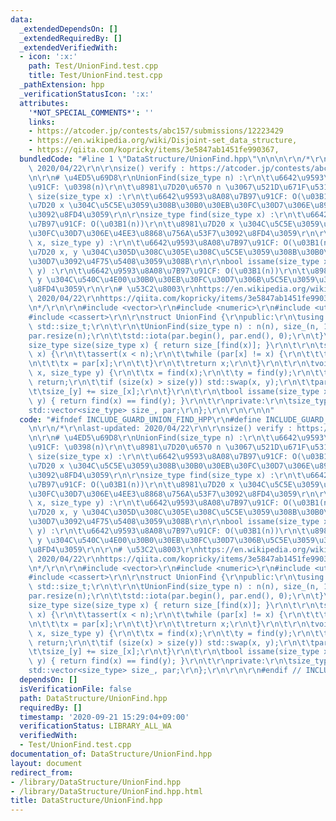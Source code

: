 ```yaml
---
data:
  _extendedDependsOn: []
  _extendedRequiredBy: []
  _extendedVerifiedWith:
  - icon: ':x:'
    path: Test/UnionFind.test.cpp
    title: Test/UnionFind.test.cpp
  _pathExtension: hpp
  _verificationStatusIcon: ':x:'
  attributes:
    '*NOT_SPECIAL_COMMENTS*': ''
    links:
    - https://atcoder.jp/contests/abc157/submissions/12223429
    - https://en.wikipedia.org/wiki/Disjoint-set_data_structure,
    - https://qiita.com/kopricky/items/3e5847ab1451fe990367,
  bundledCode: "#line 1 \"DataStructure/UnionFind.hpp\"\n\n\n\r\n/*\r\nlast-updated:\
    \ 2020/04/22\r\n\r\nsize() verify : https://atcoder.jp/contests/abc157/submissions/12223429\r\
    \n\r\n# \u4ED5\u69D8\r\nUnionFind(size_type n) :\r\n\t\u6642\u9593\u8A08\u7B97\
    \u91CF: \u0398(n)\r\n\t\u8981\u7D20\u6570 n \u3067\u521D\u671F\u5316\r\n\r\nsize_type\
    \ size(size_type x) :\r\n\t\u6642\u9593\u8A08\u7B97\u91CF: O(\u03B1(n))\r\n\t\u8981\
    \u7D20 x \u304C\u5C5E\u3059\u308B\u30B0\u30EB\u30FC\u30D7\u306E\u8981\u7D20\u6570\
    \u3092\u8FD4\u3059\r\n\r\nsize_type find(size_type x) :\r\n\t\u6642\u9593\u8A08\
    \u7B97\u91CF: O(\u03B1(n))\r\n\t\u8981\u7D20 x \u304C\u5C5E\u3059\u308B\u30B0\u30EB\
    \u30FC\u30D7\u306E\u4EE3\u8868\u756A\u53F7\u3092\u8FD4\u3059\r\n\r\nvoid unite(size_type\
    \ x, size_type y) :\r\n\t\u6642\u9593\u8A08\u7B97\u91CF: O(\u03B1(n))\r\n\t\u8981\
    \u7D20 x, y \u304C\u305D\u308C\u305E\u308C\u5C5E\u3059\u308B\u30B0\u30EB\u30FC\
    \u30D7\u3092\u4F75\u5408\u3059\u308B\r\n\r\nbool issame(size_type x, size_type\
    \ y) :\r\n\t\u6642\u9593\u8A08\u7B97\u91CF: O(\u03B1(n))\r\n\t\u8981\u7D20 x,\
    \ y \u304C\u540C\u4E00\u30B0\u30EB\u30FC\u30D7\u306B\u5C5E\u3059\u308B\u304B\u3092\
    \u8FD4\u3059\r\n\r\n# \u53C2\u8003\r\nhttps://en.wikipedia.org/wiki/Disjoint-set_data_structure,\
    \ 2020/04/22\r\nhttps://qiita.com/kopricky/items/3e5847ab1451fe990367, 2020/04/22\r\
    \n*/\r\n\r\n#include <vector>\r\n#include <numeric>\r\n#include <utility>\r\n\
    #include <cassert>\r\n\r\nstruct UnionFind {\r\npublic:\r\n\tusing size_type =\
    \ std::size_t;\r\n\t\r\n\tUnionFind(size_type n) : n(n), size_(n, 1) {\r\n\t\t\
    par.resize(n);\r\n\t\tstd::iota(par.begin(), par.end(), 0);\r\n\t}\r\n\t\r\n\t\
    size_type size(size_type x) { return size_[find(x)]; }\r\n\t\r\n\tsize_type find(size_type\
    \ x) {\r\n\t\tassert(x < n);\r\n\t\twhile (par[x] != x) {\r\n\t\t\tpar[x] = par[par[x]];\r\
    \n\t\t\tx = par[x];\r\n\t\t}\r\n\t\treturn x;\r\n\t}\r\n\t\r\n\tvoid unite(size_type\
    \ x, size_type y) {\r\n\t\tx = find(x);\r\n\t\ty = find(y);\r\n\t\tif (x == y)\
    \ return;\r\n\t\tif (size(x) > size(y)) std::swap(x, y);\r\n\t\tpar[x] = y;\r\n\
    \t\tsize_[y] += size_[x];\r\n\t}\r\n\t\r\n\tbool issame(size_type x, size_type\
    \ y) { return find(x) == find(y); }\r\n\t\r\nprivate:\r\n\tsize_type n;\r\n\t\
    std::vector<size_type> size_, par;\r\n};\r\n\r\n\r\n\n"
  code: "#ifndef INCLUDE_GUARD_UNION_FIND_HPP\r\n#define INCLUDE_GUARD_UNION_FIND_HPP\r\
    \n\r\n/*\r\nlast-updated: 2020/04/22\r\n\r\nsize() verify : https://atcoder.jp/contests/abc157/submissions/12223429\r\
    \n\r\n# \u4ED5\u69D8\r\nUnionFind(size_type n) :\r\n\t\u6642\u9593\u8A08\u7B97\
    \u91CF: \u0398(n)\r\n\t\u8981\u7D20\u6570 n \u3067\u521D\u671F\u5316\r\n\r\nsize_type\
    \ size(size_type x) :\r\n\t\u6642\u9593\u8A08\u7B97\u91CF: O(\u03B1(n))\r\n\t\u8981\
    \u7D20 x \u304C\u5C5E\u3059\u308B\u30B0\u30EB\u30FC\u30D7\u306E\u8981\u7D20\u6570\
    \u3092\u8FD4\u3059\r\n\r\nsize_type find(size_type x) :\r\n\t\u6642\u9593\u8A08\
    \u7B97\u91CF: O(\u03B1(n))\r\n\t\u8981\u7D20 x \u304C\u5C5E\u3059\u308B\u30B0\u30EB\
    \u30FC\u30D7\u306E\u4EE3\u8868\u756A\u53F7\u3092\u8FD4\u3059\r\n\r\nvoid unite(size_type\
    \ x, size_type y) :\r\n\t\u6642\u9593\u8A08\u7B97\u91CF: O(\u03B1(n))\r\n\t\u8981\
    \u7D20 x, y \u304C\u305D\u308C\u305E\u308C\u5C5E\u3059\u308B\u30B0\u30EB\u30FC\
    \u30D7\u3092\u4F75\u5408\u3059\u308B\r\n\r\nbool issame(size_type x, size_type\
    \ y) :\r\n\t\u6642\u9593\u8A08\u7B97\u91CF: O(\u03B1(n))\r\n\t\u8981\u7D20 x,\
    \ y \u304C\u540C\u4E00\u30B0\u30EB\u30FC\u30D7\u306B\u5C5E\u3059\u308B\u304B\u3092\
    \u8FD4\u3059\r\n\r\n# \u53C2\u8003\r\nhttps://en.wikipedia.org/wiki/Disjoint-set_data_structure,\
    \ 2020/04/22\r\nhttps://qiita.com/kopricky/items/3e5847ab1451fe990367, 2020/04/22\r\
    \n*/\r\n\r\n#include <vector>\r\n#include <numeric>\r\n#include <utility>\r\n\
    #include <cassert>\r\n\r\nstruct UnionFind {\r\npublic:\r\n\tusing size_type =\
    \ std::size_t;\r\n\t\r\n\tUnionFind(size_type n) : n(n), size_(n, 1) {\r\n\t\t\
    par.resize(n);\r\n\t\tstd::iota(par.begin(), par.end(), 0);\r\n\t}\r\n\t\r\n\t\
    size_type size(size_type x) { return size_[find(x)]; }\r\n\t\r\n\tsize_type find(size_type\
    \ x) {\r\n\t\tassert(x < n);\r\n\t\twhile (par[x] != x) {\r\n\t\t\tpar[x] = par[par[x]];\r\
    \n\t\t\tx = par[x];\r\n\t\t}\r\n\t\treturn x;\r\n\t}\r\n\t\r\n\tvoid unite(size_type\
    \ x, size_type y) {\r\n\t\tx = find(x);\r\n\t\ty = find(y);\r\n\t\tif (x == y)\
    \ return;\r\n\t\tif (size(x) > size(y)) std::swap(x, y);\r\n\t\tpar[x] = y;\r\n\
    \t\tsize_[y] += size_[x];\r\n\t}\r\n\t\r\n\tbool issame(size_type x, size_type\
    \ y) { return find(x) == find(y); }\r\n\t\r\nprivate:\r\n\tsize_type n;\r\n\t\
    std::vector<size_type> size_, par;\r\n};\r\n\r\n\r\n#endif // INCLUDE_GUARD_UNION_FIND_HPP"
  dependsOn: []
  isVerificationFile: false
  path: DataStructure/UnionFind.hpp
  requiredBy: []
  timestamp: '2020-09-21 15:29:04+09:00'
  verificationStatus: LIBRARY_ALL_WA
  verifiedWith:
  - Test/UnionFind.test.cpp
documentation_of: DataStructure/UnionFind.hpp
layout: document
redirect_from:
- /library/DataStructure/UnionFind.hpp
- /library/DataStructure/UnionFind.hpp.html
title: DataStructure/UnionFind.hpp
---
```

